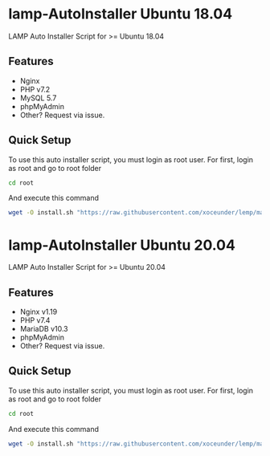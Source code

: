 # lamp-AutoInstaller Ubuntu 18.04
LAMP Auto Installer Script for >= Ubuntu 18.04

## Features
* Nginx
* PHP v7.2
* MySQL 5.7
* phpMyAdmin
* Other? Request via issue.

## Quick Setup
To use this auto installer script, you must login as root user.
For first, login as root and go to root folder
```bash
cd root
```
And execute this command
```bash
wget -O install.sh "https://raw.githubusercontent.com/xoceunder/lemp/master/lemp18.4.sh" && chmod +x install.sh && ./install.sh
```

# lamp-AutoInstaller Ubuntu 20.04
LAMP Auto Installer Script for >= Ubuntu 20.04

## Features
* Nginx v1.19
* PHP v7.4
* MariaDB v10.3
* phpMyAdmin
* Other? Request via issue.

## Quick Setup
To use this auto installer script, you must login as root user.
For first, login as root and go to root folder
```bash
cd root
```
And execute this command
```bash
wget -O install.sh "https://raw.githubusercontent.com/xoceunder/lemp/master/Lemp_Stack_20.04.sh" && chmod +x install.sh && ./install.sh
```
